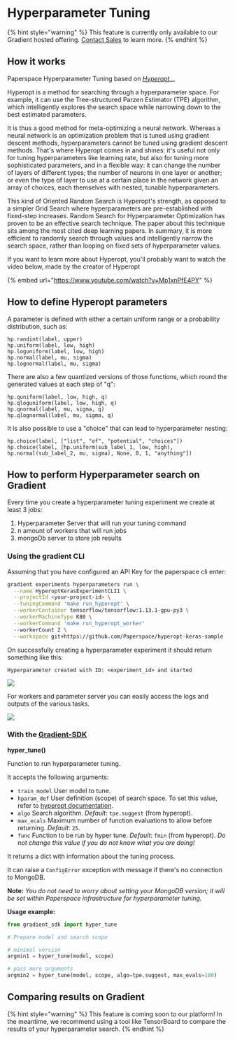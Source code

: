 # Hyperparameter Tuning

{% hint style="warning" %}
This feature is currently only available to our Gradient hosted offering. [Contact Sales](https://info.paperspace.com/contact-sales) to learn more. 
{% endhint %}

## How it works

Paperspace Hyperparameter Tuning based on [_Hyperopt_](http://hyperopt.github.io/hyperopt/)\_\_

Hyperopt is a method for searching through a hyperparameter space. For example, it can use the Tree-structured Parzen Estimator \(TPE\) algorithm, which intelligently explores the search space while narrowing down to the best estimated parameters.

It is thus a good method for meta-optimizing a neural network. Whereas a neural network is an optimization problem that is tuned using gradient descent methods, hyperparameters cannot be tuned using gradient descent methods. That's where Hyperopt comes in and shines: it's useful not only for tuning hyperparameters like learning rate, but also for tuning more sophisticated parameters, and in a flexible way: it can change the number of layers of different types; the number of neurons in one layer or another; or even the type of layer to use at a certain place in the network given an array of choices, each themselves with nested, tunable hyperparameters.

This kind of Oriented Random Search is Hyperopt's strength, as opposed to a simpler Grid Search where hyperparameters are pre-established with fixed-step increases. Random Search for Hyperparameter Optimization has proven to be an effective search technique. The paper about this technique sits among the most cited deep learning papers. In summary, it is more efficient to randomly search through values and intelligently narrow the search space, rather than looping on fixed sets of hyperparameter values.

If you want to learn more about Hyperopt, you'll probably want to watch the video below, made by the creator of Hyperopt

{% embed url="https://www.youtube.com/watch?v=Mp1xnPfE4PY" %}

## How to define Hyperopt parameters

A parameter is defined with either a certain uniform range or a probability distribution, such as:

```text
hp.randint(label, upper)
hp.uniform(label, low, high)
hp.loguniform(label, low, high)
hp.normal(label, mu, sigma)
hp.lognormal(label, mu, sigma)
```

There are also a few quantized versions of those functions, which round the generated values at each step of "q":

```text
hp.quniform(label, low, high, q)
hp.qloguniform(label, low, high, q)
hp.qnormal(label, mu, sigma, q)
hp.qlognormal(label, mu, sigma, q)
```

It is also possible to use a "choice" that can lead to hyperparameter nesting:

```text
hp.choice(label, ["list", "of", "potential", "choices"])
hp.choice(label, [hp.uniform(sub_label_1, low, high), hp.normal(sub_label_2, mu, sigma), None, 0, 1, "anything"])
```

## How to perform Hyperparameter search on Gradient

Every time you create a hyperparameter tuning experiment we create at least 3 jobs:

1. Hyperparameter Server that will run your tuning command
2. n amount of workers that will run jobs
3. mongoDb server to store job results

### Using the gradient CLI

Assuming that you have configured an API Key for the paperspace cli enter:

```bash
gradient experiments hyperparameters run \
  --name HyperoptKerasExperimentCLI1 \
  --projectId <your-project-id> \
  --tuningCommand 'make run_hyperopt' \
  --workerContainer tensorflow/tensorflow:1.13.1-gpu-py3 \
  --workerMachineType K80 \
  --workerCommand 'make run_hyperopt_worker' 
  --workerCount 2 \
  --workspace git+https://github.com/Paperspace/hyperopt-keras-sample
```

On successfully creating a hyperparameter experiment it should return something like this:

```text
Hyperparameter created with ID: <experiment_id> and started
```

![](../.gitbook/assets/screenshot-2019-06-06-at-15.45.04.png)

For workers and parameter server you can easily access the logs and outputs of the various tasks. 

![](../.gitbook/assets/screenshot-2019-06-06-at-15.47.42.png)

### 

### With the [Gradient-SDK](https://github.com/Paperspace/gradient-sdk)

**hyper\_tune\(\)**

Function to run hyperparameter tuning.

It accepts the following arguments:

* `train_model` User model to tune.
* `hparam_def` User definition \(scope\) of search space. To set this value, refer to [hyperopt documentation](https://github.com/hyperopt/hyperopt).
* `algo` Search algorithm. _Default_: `tpe.suggest` \(from hyperopt\).
* `max_ecals` Maximum number of function evaluations to allow before returning. _Default_: `25`.
* `func` Function to be run by hyper tune. _Default_: `fmin` \(from hyperopt\). _Do not change this value if you do not know what you are doing!_

It returns a dict with information about the tuning process.

It can raise a `ConfigError` exception with message if there's no connection to MongoDB.

**Note:** _You do not need to worry about setting your MongoDB version; it will be set within Paperspace infrastructure for hyperparameter tuning._

**Usage example:**

```python
from gradient_sdk import hyper_tune

# Prepare model and search scope

# minimal version
argmin1 = hyper_tune(model, scope)

# pass more arguments
argmin2 = hyper_tune(model, scope, algo=tpe.suggest, max_evals=100)
```

## Comparing results on Gradient

{% hint style="warning" %}
This feature is coming soon to our platform!  In the meantime, we recommend using a tool like TensorBoard to compare the results of your hyperparameter search.
{% endhint %}

